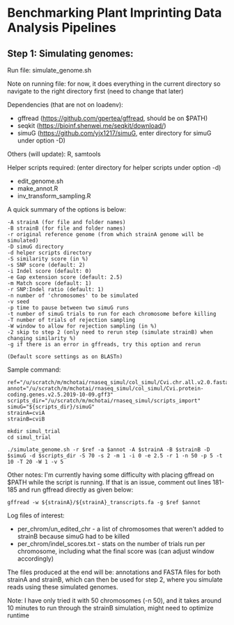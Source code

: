# Benchmarking Plant Imprinting Data Analysis Pipelines
## Step 1: Simulating genomes:

Run file: simulate_genome.sh

Note on running file: for now, it does everything in the current directory so navigate to the right directory first (need to change that later)

Dependencies (that are not on loadenv): 
* gffread (https://github.com/gpertea/gffread, should be on $PATH)
* seqkit (https://bioinf.shenwei.me/seqkit/download/)
* simuG (https://github.com/yjx1217/simuG, enter directory for simuG under option -D)

Others (will update): R, samtools

Helper scripts required: (enter directory for helper scripts under option -d)
* edit_genome.sh
* make_annot.R
* inv_transform_sampling.R 

A quick summary of the options is below:
```
-A strainA (for file and folder names)
-B strainB (for file and folder names)
-r original reference genome (from which strainA genome will be simulated)
-D simuG directory
-d helper scripts directory
-S similarity score (in %)
-s SNP score (default: 2)
-i Indel score (default: 0)
-e Gap extension score (default: 2.5)
-m Match score (default: 1)
-r SNP:Indel ratio (default: 1)
-n number of 'chromosomes' to be simulated
-v seed
-p time to pause between two simuG runs
-t number of simuG trials to run for each chromosome before killing
-T number of trials of rejection sampling
-W window to allow for rejection sampling (in %)
-2 skip to step 2 (only need to rerun step (simulate strainB) when changing similarity %)
-g if there is an error in gffreads, try this option and rerun

(Default score settings as on BLASTn)
```

Sample command:
```
ref="/u/scratch/m/mchotai/rnaseq_simul/col_simul/Cvi.chr.all.v2.0.fasta"
annot="/u/scratch/m/mchotai/rnaseq_simul/col_simul/Cvi.protein-coding.genes.v2.5.2019-10-09.gff3"
scripts_dir="/u/scratch/m/mchotai/rnaseq_simul/scripts_import"
simuG="${scripts_dir}/simuG"
strainA=cviA
strainB=cviB

mkdir simul_trial
cd simul_trial

./simulate_genome.sh -r $ref -a $annot -A $strainA -B $strainB -D $simuG -d $scripts_dir -S 70 -s 2 -m 1 -i 0 -e 2.5 -r 1 -n 50 -p 5 -t 10 -T 20 -W 1 -v 5
```
Other notes: I'm currently having some difficulty with placing gffread on $PATH while the script is running. If that is an issue, comment out lines 181-185 and run gffread directly as given below:
```
gffread -w ${strainA}/${strainA}_transcripts.fa -g $ref $annot
```
Log files of interest:
* per_chrom/un_edited_chr - a list of chromosomes that weren't added to strainB because simuG had to be killed
* per_chrom/indel_scores.txt - stats on the number of trials run per chromosome, including what the final score was (can adjust window accordingly)

The files produced at the end will be: annotations and FASTA files for both strainA and strainB, which can then be used for step 2, where you simulate reads using these simulated genomes.

Note: I have only tried it with 50 chromosomes (-n 50), and it takes around 10 minutes to run through the strainB simulation, might need to optimize runtime

